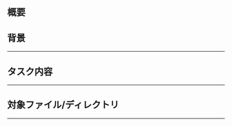 ## 概要

<!-- 修正や追加の概要を簡潔に書く -->

## 背景

<!-- なぜこのタスクが必要なのか、背景や理由を説明 -->

---

## タスク内容

---

## 対象ファイル/ディレクトリ

<!-- 作業対象のファイルやフォルダのパスを明示 -->

---
